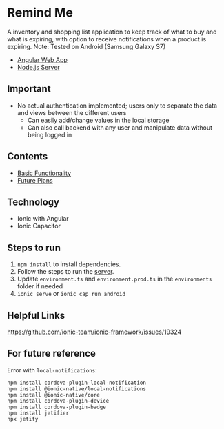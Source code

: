 # Remind Me
A inventory and shopping list application to keep track of what to buy and what is expiring, with option to receive notifications when a product is expiring.
Note: Tested on Android (Samsung Galaxy S7)

- [Angular Web App](https://github.com/tiffanyolw/remindme-web)
- [Node.js Server](https://github.com/tiffanyolw/remindme-server)

## Important
- No actual authentication implemented; users only to separate the data and views between the different users
    - Can easily add/change values in the local storage
    - Can also call backend with any user and manipulate data without being logged in

## Contents
- [Basic Functionality](_Docs/functionality.md)
- [Future Plans](_Docs/todo.md)

## Technology
- Ionic with Angular
- Ionic Capacitor

## Steps to run
1. `npm install` to install dependencies.
2. Follow the steps to run the [server](https://github.com/tiffanyolw/remindme-server).
3. Update `environment.ts` and `environment.prod.ts` in the `environments` folder if needed
4. `ionic serve` or `ionic cap run android`


## Helpful Links
https://github.com/ionic-team/ionic-framework/issues/19324

## For future reference
Error with `local-notifications`:
```
npm install cordova-plugin-local-notification
npm install @ionic-native/local-notifications
npm install @ionic-native/core
npm install cordova-plugin-device
npm install cordova-plugin-badge
npm install jetifier
npx jetify
```
